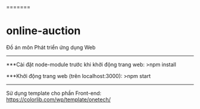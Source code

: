 =======
# online-auction
Đồ án môn Phát triển ứng dụng Web

---------------------------------------------------------

***Cài đặt node-module trước khi khởi động trang web:
	>npm install

***Khởi động trang web (trên localhost:3000):
	>npm start

---------------------------------------------------------

Sử dụng template cho phần Front-end: https://colorlib.com/wp/template/onetech/
